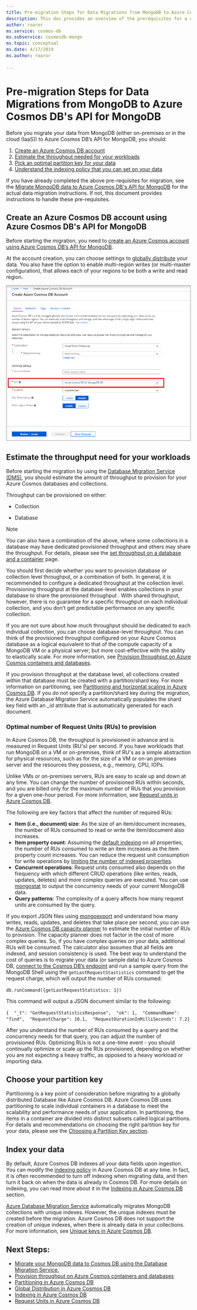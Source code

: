 ```yaml
---
title: Pre-migration Steps for Data Migrations from MongoDB to Azure Cosmos DB's API for MongoDB
description: This doc provides an overview of the prerequisites for a data migration from MongoDB to Cosmos DB.
author: roaror
ms.service: cosmos-db
ms.subservice: cosmosdb-mongo
ms.topic: conceptual
ms.date: 4/17/2019
ms.author: roaror

---
```


# Pre-migration Steps for Data Migrations from MongoDB to Azure Cosmos DB's API for MongoDB

Before you migrate your data from MongoDB (either on-premises or in the cloud (IaaS)) to Azure Cosmos DB’s API for MongoDB, you should:

1. [Create an Azure Cosmos DB account](#create-account)
2. [Estimate the throughput needed for your workloads](#estimate-throughput)
3. [Pick an optimal partition key for your data](#partitioning)
4. [Understand the indexing policy that you can set on your data](#indexing)

If you have already completed the above pre-requisites for migration, see the [Migrate MongoDB data to Azure Cosmos DB's API for MongoDB](../dms/tutorial-mongodb-cosmos-db.md) for the actual data migration instructions. If not, this document provides instructions to handle these pre-requisites. 

## <a id="create-account"></a> Create an Azure Cosmos DB account using Azure Cosmos DB's API for MongoDB

Before starting the migration, you need to [create an Azure Cosmos account using Azure Cosmos DB’s API for MongoDB](create-mongodb-dotnet.md). 

At the account creation, you can choose settings to [globally distribute](distribute-data-globally.md) your data. You also have the option to enable multi-region writes (or multi-master configuration), that allows each of your regions to be both a write and read region.

![Account-Creation](./media/mongodb-pre-migration/account-creation.png)

## <a id="estimate-throughput"></a> Estimate the throughput need for your workloads

Before starting the migration by using the [Database Migration Service (DMS)](../dms/dms-overview.md), you should estimate the amount of throughput to provision for your Azure Cosmos databases and collections.

Throughput can be provisioned on either:

- Collection

- Database

> [!NOTE]
> You can also have a combination of the above, where some collections in a database may have dedicated provisioned throughput and others may share the throughput. For details, please see the [set throughput on a database and a container](set-throughput.md) page.
>

You should first decide whether you want to provision database or collection level throughput, or a combination of both. In general, it is recommended to configure a dedicated throughput at the collection level. Provisioning throughput at the database-level enables collections in your database to share the provisioned throughput . With shared throughput, however, there is no guarantee for a specific throughput on each individual collection, and you don’t get predictable performance on any specific collection.

If you are not sure about how much throughput should be dedicated to each individual collection, you can choose database-level throughput. You can think of the provisioned throughput configured on your Azure Cosmos database as a logical equivalent to that of the compute capacity of a MongoDB VM or a physical server, but more cost-effective with the ability to elastically scale. For more information, see [Provision throughput on Azure Cosmos containers and databases](set-throughput.md).

If you provision throughput at the database level, all collections created within that database must be created with a partition/shard key. For more information on partitioning, see [Partitioning and horizontal scaling in Azure Cosmos DB](partition-data.md). If you do not specify a partition/shard key during the migration, the Azure Database Migration Service automatically populates the shard key field with an *_id* attribute that is automatically generated for each document.

### Optimal number of Request Units (RUs) to provision

In Azure Cosmos DB, the throughput is provisioned in advance and is measured in Request Units (RU's) per second. If you have workloads that run MongoDB on a VM or on-premises, think of RU's as a simple abstraction for physical resources, such as for the size of a VM or on-an premises server and the resources they possess, e.g., memory, CPU, IOPs. 

Unlike VMs or on-premises servers, RUs are easy to scale up and down at any time. You can change the number of provisioned RUs within seconds, and you are billed only for the maximum number of RUs that you provision for a given one-hour period. For more information, see [Request units in Azure Cosmos DB](request-units.md).

The following are key factors that affect the number of required RUs:
- **Item (i.e., document) size**: As the size of an item/document increases, the number of RUs consumed to read or write the item/document also increases.
- **Item property count**: Assuming the [default indexing](index-overview.md) on all properties, the number of RUs consumed to write an item increases as the item property count increases. You can reduce the request unit consumption for write operations by [limiting the number of indexed properties](index-policy.md).
- **Concurrent operations**: Request units consumed also depends on the frequency with which different CRUD operations (like writes, reads, updates, deletes) and more complex queries are executed. You can use [mongostat](https://docs.mongodb.com/manual/reference/program/mongostat/) to output the concurrency needs of your current MongoDB data.
- **Query patterns**: The complexity of a query affects how many request units are consumed by the query.

If you export JSON files using [mongoexport](https://docs.mongodb.com/manual/reference/program/mongoexport/) and understand how many writes, reads, updates, and deletes that take place per second, you can use the [Azure Cosmos DB capacity planner](https://www.documentdb.com/capacityplanner) to estimate the initial number of RUs to provision. The capacity planner does not factor in the cost of more complex queries. So, if you have complex queries on your data, additional RUs will be consumed. The calculator also assumes that all fields are indexed, and session consistency is used. The best way to understand the cost of queries is to migrate your data (or sample data) to Azure Cosmos DB, [connect to the Cosmos DB’s endpoint](connect-mongodb-account.md) and run a sample query from the MongoDB Shell using the `getLastRequestStastistics` command to get the request charge, which will output the number of RUs consumed:

`db.runCommand({getLastRequestStatistics: 1})`

This command will output a JSON document similar to the following:

```{  "_t": "GetRequestStatisticsResponse",  "ok": 1,  "CommandName": "find",  "RequestCharge": 10.1,  "RequestDurationInMilliSeconds": 7.2}```

After you understand the number of RUs consumed by a query and the concurrency needs for that query, you can adjust the number of provisioned RUs. Optimizing RUs is not a one-time event - you should continually optimize or scale up the RUs provisioned, depending on whether you are not expecting a heavy traffic, as opposed to a heavy workload or importing data.

## <a id="partitioning"></a>Choose your partition key
Partitioning is a key point of consideration before migrating to a globally distributed Database like Azure Cosmos DB. Azure Cosmos DB uses partitioning to scale individual containers in a database to meet the scalability and performance needs of your application. In partitioning, the items in a container are divided into distinct subsets called logical partitions. For details and recommendations on choosing the right partition key for your data, please see the [Choosing a Partition Key section](https://docs.microsoft.com/en-us/azure/cosmos-db/partitioning-overview#choose-partitionkey). 

## <a id="indexing"></a>Index your data
By default, Azure Cosmos DB indexes all your data fields upon ingestion. You can modify the [indexing policy](index-policy.md) in Azure Cosmos DB at any time. In fact, it is often recommended to turn off indexing when migrating data, and then turn it back on when the data is already in Cosmos DB. For more details on indexing, you can read more about it in the [Indexing in Azure Cosmos DB](index-overview.md) section. 

[Azure Database Migration Service](../dms/tutorial-mongodb-cosmos-db.md) automatically migrates MongoDB collections with unique indexes. However, the unique indexes must be created before the migration. Azure Cosmos DB does not support the creation of unique indexes, when there is already data in your collections. For more information, see [Unique keys in Azure Cosmos DB](unique-keys.md).

## Next Steps:
* [Migrate your MongoDB data to Cosmos DB using the Database Migration Service.](../dms/tutorial-mongodb-cosmos-db.md) 
* [Provision throughput on Azure Cosmos containers and databases](set-throughput.md)
* [Partitioning in Azure Cosmos DB](partition-data.md)
* [Global Distribution in Azure Cosmos DB](distribute-data-globally.md)
* [Indexing in Azure Cosmos DB](index-overview.md)
* [Request Units in Azure Cosmos DB](request-units.md)
